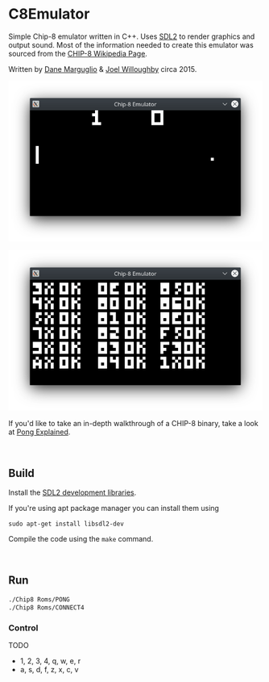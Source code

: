 # C8Emulator
Simple Chip-8 emulator written in C++. Uses [SDL2](https://www.libsdl.org/) to render graphics and output sound. Most of the information needed to create this emulator was sourced from the [CHIP-8 Wikipedia Page](https://en.wikipedia.org/wiki/CHIP-8).

Written by [Dane Marguglio](https://github.com/danemarguglio) & [Joel Willoughby](https://github.com/JoelWilloughby) circa 2015.


![Pong](Images/pong.png "Pong")

![Opcode-Test](Images/opcode_test.png "Opcode-test")




If you'd like to take an in-depth walkthrough of a CHIP-8 binary, take a look at [Pong Explained](Pong_Explained.md).


<br/>

## Build

Install the [SDL2 development libraries](https://www.libsdl.org/download-2.0.php).

If you're using apt package manager you can install them using 
```console
sudo apt-get install libsdl2-dev
```

Compile the code using the `make` command.


<br/>

## Run
```console
./Chip8 Roms/PONG
./Chip8 Roms/CONNECT4
```

### Control
TODO
- 1, 2, 3, 4, q, w, e, r
- a, s, d, f, z, x, c, v